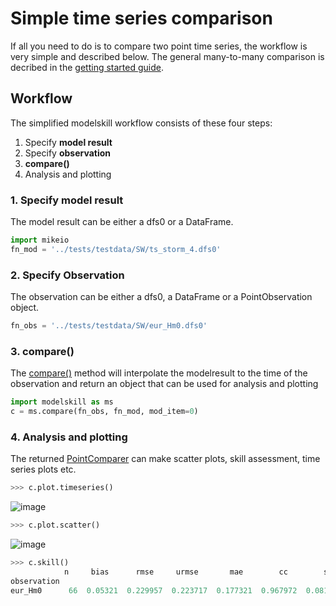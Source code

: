 Simple time series comparison
=============================

If all you need to do is to compare two point time series, the workflow
is very simple and described below. The general many-to-many comparison
is decribed in the [getting started guide](getting-started).

Workflow
--------

The simplified modelskill workflow consists of these four steps:

1.  Specify **model result**
2.  Specify **observation**
3.  **compare()**
4.  Analysis and plotting

### 1. Specify model result

The model result can be either a dfs0 or a DataFrame.

```python
import mikeio
fn_mod = '../tests/testdata/SW/ts_storm_4.dfs0'
```

### 2. Specify Observation

The observation can be either a dfs0, a DataFrame or a PointObservation
object.

```python
fn_obs = '../tests/testdata/SW/eur_Hm0.dfs0'
```

### 3. compare()

The [compare()](modelskill.connection.compare) method will
interpolate the modelresult to the time of the observation and return an
object that can be used for analysis and plotting

```python
import modelskill as ms
c = ms.compare(fn_obs, fn_mod, mod_item=0)
```

### 4. Analysis and plotting

The returned
[PointComparer](modelskill.comparison.PointComparer) can make
scatter plots, skill assessment, time series plots etc.

```python
>>> c.plot.timeseries()
```

![image](images/ts_plot.png)

```python
>>> c.plot.scatter()
```

![image](images/scatter_plot.png)

```python
>>> c.skill()
            n     bias      rmse     urmse       mae        cc        si        r2
observation
eur_Hm0      66  0.05321  0.229957  0.223717  0.177321  0.967972  0.081732  0.929005
```
